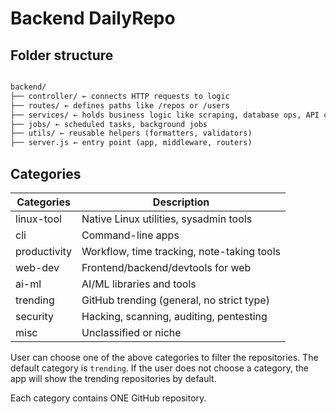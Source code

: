 # Backend DailyRepo

## Folder structure

```txt

backend/
├── controller/ ← connects HTTP requests to logic
├── routes/ ← defines paths like /repos or /users
├── services/ ← holds business logic like scraping, database ops, API calls
├── jobs/ ← scheduled tasks, background jobs
├── utils/ ← reusable helpers (formatters, validators)
├── server.js ← entry point (app, middleware, routers)

```

## Categories

| Categories   | Description                                |
| ------------ | ------------------------------------------ |
| linux-tool   | Native Linux utilities, sysadmin tools     |
| cli          | Command-line apps                          |
| productivity | Workflow, time tracking, note-taking tools |
| web-dev      | Frontend/backend/devtools for web          |
| ai-ml        | AI/ML libraries and tools                  |
| trending     | GitHub trending (general, no strict type)  |
| security     | Hacking, scanning, auditing, pentesting    |
| misc         | Unclassified or niche                      |

User can choose one of the above categories to filter the repositories. The
default category is `trending`. If the user does not choose a category, the app
will show the trending repositories by default.

Each category contains ONE GitHub repository.
